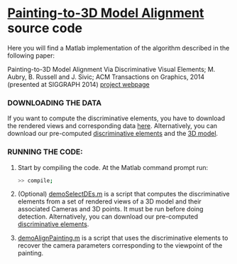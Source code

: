 [Painting-to-3D Model Alignment](http://www.di.ens.fr/willow/research/painting_to_3d/) source code
============
Here you will find a Matlab implementation of the algorithm described
in the following paper:

Painting-to-3D Model Alignment Via Discriminative Visual Elements; M. Aubry, B. Russell and J. Sivic; ACM Transactions on Graphics, 2014 (presented at SIGGRAPH 2014)
[project webpage](http://www.di.ens.fr/willow/research/painting_to_3d/)

### DOWNLOADING THE DATA

If you want to compute the discriminative elements, you have to download the rendered views and corresponding data [here]().
Alternatively, you can download our pre-computed [discriminative elements](http://www.di.ens.fr/willow/research/paintingTo3D/data/DEs_basilica.tar) and the [3D model]().

### RUNNING THE CODE:

1. Start by compiling the code.  At the Matlab command prompt run:

   ``` sh
   >> compile;
   ```

2. (Optional) [demoSelectDEs.m](https://github.com/mathieuaubry/paintingTo3D/blob/master/demoSelectDEs.m) is a script that computes the discriminative elements from a set of rendered views of a 3D model and their associated Cameras and 3D points. It must be run before doing detection. 
Alternatively, you can download our pre-computed [discriminative elements](http://www.di.ens.fr/willow/research/paintingTo3D/data/DEs_basilica.tar).

3. [demoAlignPainting.m](https://github.com/mathieuaubry/paintingTo3D/blob/master/demoAlignPaintings.m) is a script that uses the discriminative elements to recover the camera parameters corresponding to the viewpoint of the painting.
